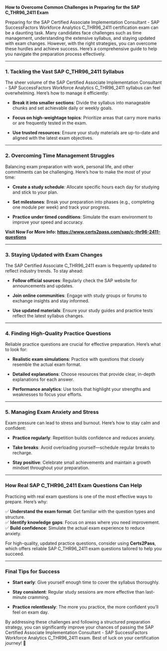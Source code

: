 <p><strong>How to Overcome Common Challenges in Preparing for the SAP C_THR96_2411 Exam</strong></p>

<p>Preparing for the SAP Certified Associate Implementation Consultant - SAP SuccessFactors Workforce Analytics C_THR96_2411 certification exam can be a daunting task. Many candidates face challenges such as time management, understanding the extensive syllabus, and staying updated with exam changes. However, with the right strategies, you can overcome these hurdles and achieve success. Here’s a comprehensive guide to help you navigate the preparation process effectively.</p>

<hr />
<h3><strong>1. Tackling the Vast SAP C_THR96_2411 Syllabus</strong></h3>

<p>The sheer volume of the SAP Certified Associate Implementation Consultant - SAP SuccessFactors Workforce Analytics C_THR96_2411 syllabus can feel overwhelming. Here’s how to manage it efficiently:</p>

<ul>
	<li>
	<p><strong>Break it into smaller sections</strong>: Divide the syllabus into manageable chunks and set achievable daily or weekly goals.</p>
	</li>
	<li>
	<p><strong>Focus on high-weightage topics</strong>: Prioritize areas that carry more marks or are frequently tested in the exam.</p>
	</li>
	<li>
	<p><strong>Use trusted resources</strong>: Ensure your study materials are up-to-date and aligned with the latest exam objectives.</p>
	</li>
</ul>

<hr />
<h3><strong>2. Overcoming Time Management Struggles</strong></h3>

<p>Balancing exam preparation with work, personal life, and other commitments can be challenging. Here’s how to make the most of your time:</p>

<ul>
	<li>
	<p><strong>Create a study schedule</strong>: Allocate specific hours each day for studying and stick to your plan.</p>
	</li>
	<li>
	<p><strong>Set milestones</strong>: Break your preparation into phases (e.g., completing one module per week) and track your progress.</p>
	</li>
	<li>
	<p><strong>Practice under timed conditions</strong>: Simulate the exam environment to improve your speed and accuracy.</p>
	</li>
</ul>

<p><strong>Visit Now For More Info: <a href="https://www.certs2pass.com/sap/c-thr96-2411-questions">https://www.certs2pass.com/sap/c-thr96-2411-questions</a></strong></p>

<hr />
<h3><strong>3. Staying Updated with Exam Changes</strong></h3>

<p>The SAP Certified Associate C_THR96_2411 exam is frequently updated to reflect industry trends. To stay ahead:</p>

<ul>
	<li>
	<p><strong>Follow official sources</strong>: Regularly check the SAP website for announcements and updates.</p>
	</li>
	<li>
	<p><strong>Join online communities</strong>: Engage with study groups or forums to exchange insights and stay informed.</p>
	</li>
	<li>
	<p><strong>Use updated materials</strong>: Ensure your study guides and practice tests reflect the latest syllabus changes.</p>
	</li>
</ul>

<hr />
<h3><strong>4. Finding High-Quality Practice Questions</strong></h3>

<p>Reliable practice questions are crucial for effective preparation. Here’s what to look for:</p>

<ul>
	<li>
	<p><strong>Realistic exam simulations</strong>: Practice with questions that closely resemble the actual exam format.</p>
	</li>
	<li>
	<p><strong>Detailed explanations</strong>: Choose resources that provide clear, in-depth explanations for each answer.</p>
	</li>
	<li>
	<p><strong>Performance analytics</strong>: Use tools that highlight your strengths and weaknesses to focus your efforts.</p>
	</li>
</ul>

<hr />
<h3><strong>5. Managing Exam Anxiety and Stress</strong></h3>

<p>Exam pressure can lead to stress and burnout. Here’s how to stay calm and confident:</p>

<ul>
	<li>
	<p><strong>Practice regularly</strong>: Repetition builds confidence and reduces anxiety.</p>
	</li>
	<li>
	<p><strong>Take breaks</strong>: Avoid overloading yourself—schedule regular breaks to recharge.</p>
	</li>
	<li>
	<p><strong>Stay positive</strong>: Celebrate small achievements and maintain a growth mindset throughout your preparation.</p>
	</li>
</ul>

<hr />
<h3><strong>How Real SAP C_THR96_2411 Exam Questions Can Help</strong></h3>

<p>Practicing with real exam questions is one of the most effective ways to prepare. Here’s why:</p>

<p>✅ <strong>Understand the exam format</strong>: Get familiar with the question types and structure.<br />
✅ <strong>Identify knowledge gaps</strong>: Focus on areas where you need improvement.<br />
✅ <strong>Build confidence</strong>: Simulate the actual exam experience to reduce anxiety.</p>

<p>For high-quality, updated practice questions, consider using <strong>Certs2Pass</strong>, which offers reliable SAP C_THR96_2411 exam questions tailored to help you succeed.</p>

<hr />
<h3><strong>Final Tips for Success</strong></h3>

<ul>
	<li>
	<p><strong>Start early</strong>: Give yourself enough time to cover the syllabus thoroughly.</p>
	</li>
	<li>
	<p><strong>Stay consistent</strong>: Regular study sessions are more effective than last-minute cramming.</p>
	</li>
	<li>
	<p><strong>Practice relentlessly</strong>: The more you practice, the more confident you’ll feel on exam day.</p>
	</li>
</ul>

<p>By addressing these challenges and following a structured preparation strategy, you can significantly improve your chances of passing the SAP Certified Associate Implementation Consultant - SAP SuccessFactors Workforce Analytics C_THR96_2411 exam. Best of luck on your certification journey! 🎯</p>
